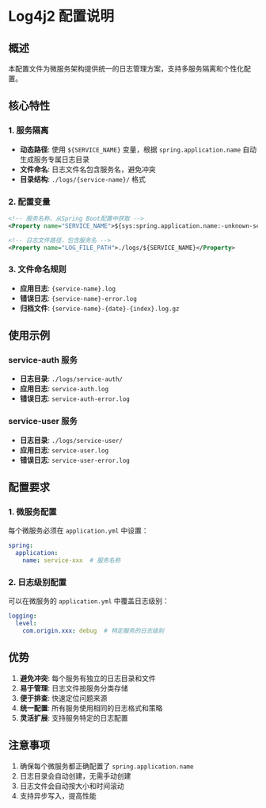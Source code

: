 # Log4j2 配置说明

## 概述
本配置文件为微服务架构提供统一的日志管理方案，支持多服务隔离和个性化配置。

## 核心特性

### 1. 服务隔离
- **动态路径**: 使用 `${SERVICE_NAME}` 变量，根据 `spring.application.name` 自动生成服务专属日志目录
- **文件命名**: 日志文件名包含服务名，避免冲突
- **目录结构**: `./logs/{service-name}/` 格式

### 2. 配置变量
```xml
<!-- 服务名称，从Spring Boot配置中获取 -->
<Property name="SERVICE_NAME">${sys:spring.application.name:-unknown-service}</Property>

<!-- 日志文件路径，包含服务名 -->
<Property name="LOG_FILE_PATH">./logs/${SERVICE_NAME}</Property>
```

### 3. 文件命名规则
- **应用日志**: `{service-name}.log`
- **错误日志**: `{service-name}-error.log`
- **归档文件**: `{service-name}-{date}-{index}.log.gz`

## 使用示例

### service-auth 服务
- **日志目录**: `./logs/service-auth/`
- **应用日志**: `service-auth.log`
- **错误日志**: `service-auth-error.log`

### service-user 服务
- **日志目录**: `./logs/service-user/`
- **应用日志**: `service-user.log`
- **错误日志**: `service-user-error.log`

## 配置要求

### 1. 微服务配置
每个微服务必须在 `application.yml` 中设置：
```yaml
spring:
  application:
    name: service-xxx  # 服务名称
```

### 2. 日志级别配置
可以在微服务的 `application.yml` 中覆盖日志级别：
```yaml
logging:
  level:
    com.origin.xxx: debug  # 特定服务的日志级别
```

## 优势

1. **避免冲突**: 每个服务有独立的日志目录和文件
2. **易于管理**: 日志文件按服务分类存储
3. **便于排查**: 快速定位问题来源
4. **统一配置**: 所有服务使用相同的日志格式和策略
5. **灵活扩展**: 支持服务特定的日志配置

## 注意事项

1. 确保每个微服务都正确配置了 `spring.application.name`
2. 日志目录会自动创建，无需手动创建
3. 日志文件会自动按大小和时间滚动
4. 支持异步写入，提高性能 